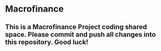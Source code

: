 # Macrofinance

## This is a Macrofinance Project coding shared space. Please commit and push all changes into this repository. Good luck!
